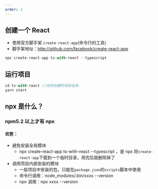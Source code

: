 ```yaml
---
order: 1
---
```


## 创建一个 React

- 使用官方脚手架 `create-react-app`(命令行的工具)
- 脚手架地址：http://github.com/facebook/create-react-app

```ts
npx create-react-app ts-with-react --typescript
```

## 运行项目

```ts
cd ts-with-react //你所创建的项目名称
yarn start
```

## npx 是什么？

### npm5.2 以上才有 npx

#### 优势：

- 避免安装全局模块
  - npx create-react-app ts-with-react --typescript ，是 npx 将`create-react-app`下载到一个临时目录，用完后就删除掉了
- 调用项目内部安装的模块
  - 一般项目中安装的包，只能在`package.json`的`scripts`脚本中使用
  - 命令行调用：node_modules/.bin/xxxx --version
  - npx 调用：npx xxxx --version
